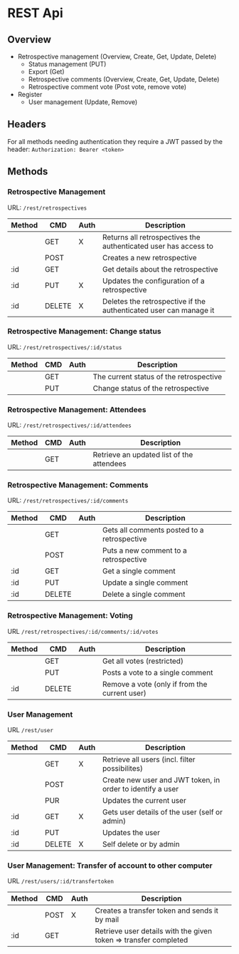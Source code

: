 # REST Api

## Overview

* Retrospective management (Overview, Create, Get, Update, Delete)
  * Status management (PUT)
  * Export (Get)
  * Retrospective comments (Overview, Create, Get, Update, Delete)
  * Retrospective comment vote (Post vote, remove vote)
* Register
  * User management (Update, Remove)

## Headers
For all methods needing authentication they require a JWT passed by the header:
`Authorization: Bearer <token>`

## Methods

### Retrospective Management

URL: `/rest/retrospectives`

| Method  | CMD    | Auth |Description                                                        |
|---------|--------|------|-------------------------------------------------------------------|
|         | GET    | X    | Returns all retrospectives the authenticated user has access to   |
|         | POST   |      | Creates a new retrospective                                       |
| :id     | GET    |      | Get details about the retrospective                               |
| :id     | PUT    | X    | Updates the configuration of a retrospective                      |
| :id     | DELETE | X    | Deletes the retrospective if the authenticated user can manage it |

### Retrospective Management: Change status

URL: `/rest/retrospectives/:id/status`

| Method  | CMD    | Auth |Description                                                        |
|---------|--------|------|-------------------------------------------------------------------|
|         | GET    |      | The current status of the retrospective                           |
|         | PUT    |      | Change status of the retrospective                                |

### Retrospective Management: Attendees

URL: `/rest/retrospectives/:id/attendees`

| Method  | CMD    | Auth |Description                                                        |
|---------|--------|------|-------------------------------------------------------------------|
|         | GET    |      | Retrieve an updated list of the attendees                         |

### Retrospective Management: Comments

URL: `/rest/retrospectives/:id/comments`

| Method  | CMD    | Auth |Description                                                        |
|---------|--------|------|-------------------------------------------------------------------|
|         | GET    |      | Gets all comments posted to a retrospective                       |
|         | POST   |      | Puts a new comment to a retrospective                             |
| :id     | GET    |      | Get a single comment                                              |
| :id     | PUT    |      | Update a single comment                                           |
| :id     | DELETE |      | Delete a single comment                                           |

### Retrospective Management: Voting

URL `/rest/retrospectives/:id/comments/:id/votes`

| Method  | CMD    | Auth |Description                                                        |
|---------|--------|------|-------------------------------------------------------------------|
|         | GET    |      | Get all votes (restricted)                                        |
|         | PUT    |      | Posts a vote to a single comment                                  |
| :id     | DELETE |      | Remove a vote (only if from the current user)                     |

### User Management

URL `/rest/user`

| Method  | CMD    | Auth |Description                                                        |
|---------|--------|------|-------------------------------------------------------------------|
|         | GET    | X    | Retrieve all users (incl. filter possibilites)                    |
|         | POST   |      | Create new user and JWT token, in order to identify a user        |
|         | PUR    |      | Updates the current user                                          |
| :id     | GET    | X    | Gets user details of the user (self or admin)                     |
| :id     | PUT    |      | Updates the user                                                  |
| :id     | DELETE | X    | Self delete or by admin                                           |

### User Management: Transfer of account to other computer

URL `/rest/users/:id/transfertoken`

| Method  | CMD    | Auth |Description                                                        |
|---------|--------|------|-------------------------------------------------------------------|
|         | POST   | X    | Creates a transfer token and sends it by mail                     |
| :id     | GET    |      | Retrieve user details with the given token => transfer completed  |
